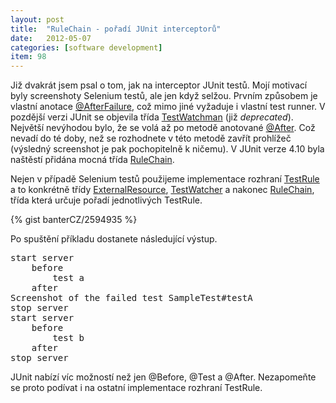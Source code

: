 ```yaml
---
layout: post
title:  "RuleChain - pořadí JUnit interceptorů"
date:   2012-05-07
categories: [software development]
item: 98
---
```

Již dvakrát jsem psal o tom, jak na interceptor JUnit testů. Mojí motivací byly screenshoty Selenium testů, ale jen když selžou. Prvním způsobem je vlastní anotace <a href="http://www.aspectworks.com/2010/04/junit-anotace-afterfailure">@AfterFailure</a>, což mimo jiné vyžaduje i vlastní test runner. V pozdější verzi JUnit se objevila třída <a href="http://www.aspectworks.com/2010/07/junit-result-interceptor">TestWatchman</a> (již <em>deprecated</em>). Největší nevýhodou bylo, že se volá až po metodě anotované <a href="http://kentbeck.github.com/junit/javadoc/latest/org/junit/After.html">@After</a>. Což nevadí do té doby, než se rozhodnete v této metodě zavřít prohlížeč (výsledný screenshot je pak pochopitelně k ničemu). V JUnit verze&nbsp;4.10 byla naštěstí přidána mocná třída <a href="http://kentbeck.github.com/junit/javadoc/latest/org/junit/rules/RuleChain.html">RuleChain</a>.
<!--more-->

Nejen v případě Selenium testů použijeme implementace rozhraní <a href="http://kentbeck.github.com/junit/javadoc/latest/org/junit/rules/TestRule.html">TestRule</a> a to konkrétně třídy <a href="http://kentbeck.github.com/junit/javadoc/latest/org/junit/rules/ExternalResource.html">ExternalResource</a>, <a href="http://kentbeck.github.com/junit/javadoc/latest/org/junit/rules/TestWatcher.html">TestWatcher</a> a nakonec <a href="http://kentbeck.github.com/junit/javadoc/latest/org/junit/rules/RuleChain.html">RuleChain</a>, třída která určuje pořadí jednotlivých TestRule.

{% gist banterCZ/2594935 %}

Po spuštění příkladu dostanete následující výstup.

<pre>
start server
	before
		test a
	after
Screenshot of the failed test SampleTest#testA
stop server
start server
	before
		test b
	after
stop server
</pre>

JUnit nabízí víc možností než jen @Before, @Test a @After. Nezapomeňte se proto podívat i na ostatní implementace rozhraní TestRule.